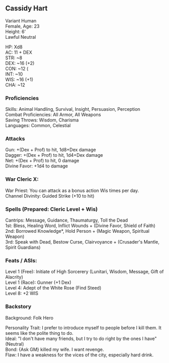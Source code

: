 ## Cassidy Hart
Variant Human \
Female, Age: 23 \
Height: 6' \
Lawful Neutral

HP: Xd8 \
AC: 11 + DEX \
STR: ~8 \
DEX: ~16 (+2) \
CON: ~12 ( \
INT: ~10 \
WIS: ~16 (+1) \
CHA: ~12

### Proficiencies
Skills: Animal Handling, Survival, Insight, Persuasion, Perception \
Combat Proficiencies: All Armor, All Weapons \
Saving Throws: Wisdom, Charisma \
Languages: Common, Celestial

### Attacks
Gun: +(Dex + Prof) to hit, 1d8+Dex damage \
Dagger: +(Dex + Prof) to hit, 1d4+Dex damage \
Net: +(Dex + Prof) to hit, 0 damage \
Divine Favor: +1d4 to damage

### War Cleric X: 
War Priest: You can attack as a bonus action Wis times per day. \
Channel Divinity: Guided Strike (+10 to hit) 

### Spells (Prepared: Cleric Level + Wis)
Cantrips: Message, Guidance, Thaumaturgy, Toll the Dead \
1st: Bless, Healing Word, Inflict Wounds + (Divine Favor, Shield of Faith) \
2nd: Borrowed Knowledge*, Hold Person + (Magic Weapon, Spiritual Weapon) \
3rd: Speak with Dead, Bestow Curse, Clairvoyance + (Crusader's Mantle, Spirit Guardians)

### Feats / ASIs: 
Level 1 (Free): Initiate of High Sorcerery (Lunitari, Wisdom, Message, Gift of Alacrity)  \
Level 1 (Race): Gunner (+1 Dex) \
Level 4: Adept of the White Rose (Find Steed) \
Level 8: +2 WIS

### Backstory
Background: Folk Hero

Personality Trait: I prefer to introduce myself to people before I kill them. It seems like the polite thing to do. \
Ideal: "I don't have many friends, but I try to do right by the ones I have" (Neutral) \
Bond: {Ask GM} killed my wife. I want revenge. \
Flaw: I have a weakness for the vices of the city, especially hard drink.
